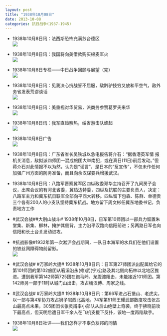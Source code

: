 ```yaml
---
layout: post
title: "1938年10月08日"
date: 2013-10-08
categories: 抗日战争(1937-1945)
---
```


<meta name="referrer" content="no-referrer" />

- 1938年10月8日讯：法西斯恐怖充满苏台德区 <br/><img src="https://ww1.sinaimg.cn/large/aca367d8jw1e9e6dlu5foj20ex06iq4l.jpg" />

- 1938年10月8日讯：我国将向美借款购买棉麦军火 <br/><img src="https://ww4.sinaimg.cn/large/aca367d8jw1e9e4n72e7cj20ca0o376q.jpg" />

- 1938年10月8日专栏——中日战争回顾与展望（完） <br/><img src="https://ww2.sinaimg.cn/large/aca367d8jw1e9e2wqdj7jj20dp12wago.jpg" />

- 1938年10月8日讯：见我决心抗战誓不屈服，敌黔驴技穷又放和平空气，敌外务省发表荒谬谈话 <br/><img src="https://ww1.sinaimg.cn/large/aca367d8jw1e9e16b4askj206i0oj0u5.jpg" />

- 1938年10月8日讯：美重视对华贸易，派商务参赞葛罗夫来华 <br/><img src="https://ww3.sinaimg.cn/large/aca367d8jw1e9dxpfodg2j20720cpq3x.jpg" />

- 1938年10月8日讯：我军直趋察热，绥省游击队蜂起 <br/><img src="https://ww1.sinaimg.cn/large/aca367d8jw1e9dvz0xzu4j20b50iwgoa.jpg" />

- 1938年10月8日广告 <br/><img src="https://ww2.sinaimg.cn/large/aca367d8jw1e9du8mzlylj20b50j7dhs.jpg" />

- 1938年10月8日讯：广东省省长吴铁城以急电报告蒋介石：“据香港英军情 报机关消息，敌拟派四师团一混成旅团大举南犯，或在真日(11日)前后发动。”但蒋介石对此情报不以为然，认为是“谣言”，是日本的“反宣传”，不仅未作任何加强广州方面的防务准备，而且向余汉谋要兵增援武汉。 

- 1938年10月8日讯：八路军晋察冀军区四纵政委邓华主持召开了九间房子会议，出席会议的有河北省委，冀热边特委，四纵及抗联的主要负责人，决定：八路军主力和冀东抗日联军全部向平西大转移。四纵留下包森、陈群、单德贵三个各有200人的小支队坚持冀东抗战。地方留下周文彬任冀东地委书记，负责地方工作 

- #武汉会战##大别山战斗# 1938年10月8日，日军第10师团以一部兵力留置朱堂集、新集、柳林，掩护其侧背，主力沿平汉路向信阳前进；另两路日军也向信阳和长土台关发动进攻。 

- #抗战影像#1932年第一次淞沪会战期间，一队日本海军的水兵们在他们设置的铁丝网障碍物前留影。 <br/><img src="https://ww2.sinaimg.cn/large/aca367d8jw1e9djjkpntwj20m70ebad2.jpg" />

- #武汉会战# #万家岭大捷# 1938年10月8日讯：日军第27师团派出配属给它的第101师团的第102旅团从箬溪沿永(修)武(宁)公路及其北侧向柘林以北地区推进。遭到我军第142师第725团在跑马岭、龙腹渡阻击，未能接近101师团。第142师另一部于11时从城门山出击，攻占桶汉傅、周家之线。 

- #武汉会战# #万家岭大捷# 1938年10月8日讯：第66军进占石堡山、老虎尖，以一部与第4军协力攻占狮子岩西北高地。74军第51师王耀武部数度攻击张古山最高点未果，305团团长张灵甫率小部队从后山绝壁上奇袭，终于拂晓前攻下最高点，但天明后遭日军千余人在飞机支援下反扑，该地一度再陷敌手。 

- 1938年10月8日社评——我们怎样才不辜负友邦的同情 <br/><img src="https://ww4.sinaimg.cn/large/aca367d8jw1e9demrzx7bj20go0y4dm5.jpg" />

